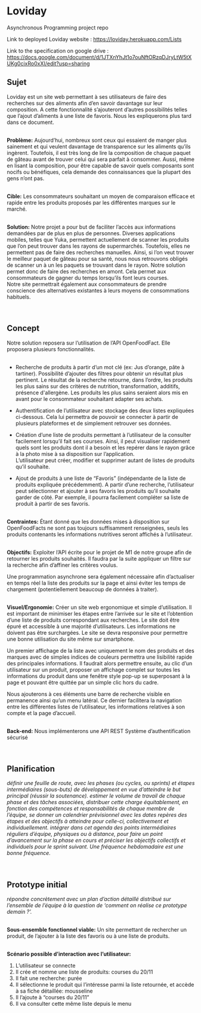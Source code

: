 # Loviday
Asynchronous Programming project repo

Link to deployed Loviday website : https://loviday.herokuapp.com/Lists

Link to the specification on google drive : 
https://docs.google.com/document/d/1JTXnYhJt1o7ouNftORzqDJryLtW5tXUKg0cixRo0xXI/edit?usp=sharing
<br/>


<h2><strong>Sujet</strong></h2>

Loviday est un site web permettant à ses utilisateurs de faire des recherches sur des aliments afin d’en savoir davantage sur leur composition. A cette fonctionnalité s’ajouteront d’autres possibilités telles que l’ajout d’aliments à une liste de favoris. Nous les expliquerons plus tard dans ce document.
<br/><br/>

<strong>Problème:</strong> Aujourd’hui, nombreux sont ceux qui essaient de manger plus sainement et qui veulent davantage de transparence sur les aliments qu’ils ingèrent. Toutefois, il est très long de lire la composition de chaque paquet de gâteau avant de trouver celui qui sera parfait à consommer. Aussi, même en lisant la composition, pour être capable de savoir quels composants sont nocifs ou bénéfiques, cela demande des connaissances que la plupart des gens n’ont pas.
<br/><br/>

<strong>Cible:</strong> Les consommateurs souhaitant un moyen de comparaison efficace et rapide entre les produits proposés par les différentes marques sur le marché. 
<br/><br/>

<strong>Solution:</strong> Notre projet a pour but de faciliter l’accès aux informations demandées par de plus en plus de personnes. Diverses applications mobiles, telles que Yuka, permettent actuellement de scanner les produits que l’on peut trouver dans les rayons de supermarchés. Toutefois, elles ne permettent pas de faire des recherches manuelles. Ainsi, si l’on veut trouver le meilleur paquet de gâteau pour sa santé, nous nous retrouvons obligés de scanner un à un les paquets se trouvant dans le rayon. Notre solution permet donc de faire des recherches en amont. Cela permet aux consommateurs de gagner du temps lorsqu’ils font leurs courses.<br/>
Notre site permettrait également aux consommateurs de prendre conscience des alternatives existantes à leurs moyens de consommations habituels.
<br/><br/><br/>



<h2><strong>Concept</strong></h2>

Notre solution reposera sur l’utilisation de l’API OpenFoodFact. Elle proposera plusieurs fonctionnalités.
<br/><br/>

* Recherche de produits à partir d’un mot clé (ex: Jus d’orange, pâte à tartiner). Possibilité d’ajouter des filtres pour obtenir un résultat plus pertinent. Le résultat de la recherche retourne, dans l’ordre, les produits les plus sains sur des critères de nutrition, transformation, additifs, présence d'allergène. Les produits les plus sains seraient alors mis en avant pour le consommateur souhaitant adapter ses achats.

* Authentification de l’utilisateur avec stockage des deux listes expliquées ci-dessous. Cela lui permettra de pouvoir se connecter à partir de plusieurs plateformes et de simplement retrouver ses données.

* Création d’une liste de produits permettant à l’utilisateur de la consulter facilement lorsqu’il fait ses courses. Ainsi, il peut visualiser rapidement quels sont les produits dont il a besoin et les repérer dans le rayon grâce à la photo mise à sa disposition sur l’application.<br/>
L’utilisateur peut créer, modifier et supprimer autant de listes de produits qu’il souhaite.

* Ajout de produits à une liste de “Favoris” (indépendante de la liste de produits expliquée précédemment). A partir d’une recherche, l’utilisateur peut sélectionner et ajouter à ses favoris les produits qu’il souhaite garder de côté. Par exemple, il pourra facilement compléter sa liste de produit à partir de ses favoris.
<br/><br/>

<strong>Contraintes:</strong> Étant donné que les données mises à disposition sur OpenFoodFacts ne sont pas toujours suffisamment renseignées, seuls les produits contenants les informations nutritives seront affichés à l’utilisateur.
<br/><br/>

<strong>Objectifs:</strong> Exploiter l’API écrite pour le projet de M1 de notre groupe afin de retourner les produits souhaités. Il faudra par la suite appliquer un filtre sur la recherche afin d’affiner les critères voulus.<br/>

Une programmation asynchrone sera également nécessaire afin d’actualiser en temps réel la liste des produits sur la page et ainsi éviter les temps de chargement (potentiellement beaucoup de données à traiter).
<br/><br/>

<strong>Visuel/Ergonomie:</strong> Créer un site web ergonomique et simple d’utilisation. Il est important de minimiser les étapes entre l’arrivée sur le site et l’obtention d’une liste de produits correspondant aux recherches. Le site doit être épuré et accessible à une majorité d’utilisateurs. Les informations ne doivent pas être surchargées. Le site se devra responsive pour permettre une bonne utilisation du site même sur smartphone.<br/>

Un premier affichage de la liste avec uniquement le nom des produits et des marques avec de simples indices de couleurs permettra une lisibilité rapide des principales informations. Il faudrait alors permettre ensuite, au clic d’un utilisateur sur un produit, proposer un affichage complet sur toutes les informations du produit dans une fenêtre style pop-up se superposant à la page et pouvant être quittée par un simple clic hors du cadre.<br/>

Nous ajouterons à ces éléments une barre de recherche visible en permanence ainsi qu’un menu latéral. Ce dernier facilitera la navigation entre les différentes listes de l’utilisateur, les informations relatives à son compte et la page d’accueil.
<br/><br/>

<strong>Back-end:</strong> Nous implémenterons une API REST
Système d’authentification sécurisé
<br/><br/><br/>



<h2><strong>Planification</strong></h2>

<i>définir une feuille de route, avec les phases (ou cycles, ou sprints) et étapes intermédiaires (sous-buts) de développement en vue d’atteindre le but principal (réussir la soutenance).
estimer le volume de travail de chaque phase et des tâches associées,
distribuer cette charge équitablement, en fonction des compétences et responsabilités de chaque membre de l’équipe,
se donner un calendrier prévisionnel avec les dates repères des étapes et des objectifs à atteindre pour celle-ci, collectivement et individuellement.
intégrer dans cet agenda des points intermédiaires réguliers d’équipe, physiques ou à distance, pour faire un point d’avancement sur la phase en cours et préciser les objectifs collectifs et individuels pour le sprint suivant. Une fréquence hebdomadaire est une bonne fréquence.</i>
<br/><br/><br/>



<h2><strong>Prototype initial</strong></h2>

<i>répondre concrètement avec un plan d’action détaillé distribué sur l’ensemble de l’équipe à la question de ‘comment on réalise ce prototype demain ?’.</i>
</br></br>

<strong>Sous-ensemble fonctionnel viable:</strong> Un site permettant de rechercher un produit, de l’ajouter à la liste des favoris ou à une liste de produits.<br/><br/>

<strong>Scénario possible d’interaction avec l’utilisateur:</strong><br/>

<ol>
  <li>L’utilisateur se connecte</li>
  <li>Il crée et nomme une liste de produits: courses du 20/11</li>
  <li>Il fait une recherche: purée</li>
  <li>Il sélectionne le produit qui l’intéresse parmi la liste retournée, et accède à sa fiche détaillée: mousseline</li>
  <li>Il l’ajoute à “courses du 20/11”</li>
  <li>Il va consulter cette même liste depuis le menu</li>
</ol>





